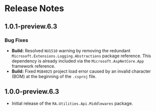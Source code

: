 # Release Notes

## 1.0.1-preview.6.3

### Bug Fixes
- **Build:** Resolved `NU1510` warning by removing the redundant `Microsoft.Extensions.Logging.Abstractions` package reference. This dependency is already included via the `Microsoft.AspNetCore.App` framework reference.
- **Build:** Fixed `MSB4025` project load error caused by an invalid character (BOM) at the beginning of the `.csproj` file.

## 1.0.0-preview.6.3
- Initial release of the `RA.Utilities.Api.Middlewares` package.
